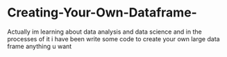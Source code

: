 # Creating-Your-Own-Dataframe-
Actually im learning about data analysis and data science and in the processes of it i have been write some code to create your own large data frame anything u want
